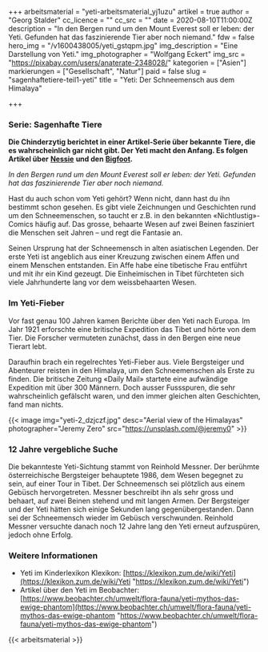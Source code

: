 +++
arbeitsmaterial = "yeti-arbeitsmaterial_yj1uzu"
artikel = true
author = "Georg Stalder"
cc_licence = ""
cc_src = ""
date = 2020-08-10T11:00:00Z
description = "In den Bergen rund um den Mount Everest soll er leben: der Yeti. Gefunden hat das faszinierende Tier aber noch niemand."
fdw = false
hero_img = "/v1600438005/yeti_gstqpm.jpg"
img_description = "Eine Darstellung von Yeti."
img_photographer = "Wolfgang Eckert"
img_src = "https://pixabay.com/users/anaterate-2348028/"
kategorien = ["Asien"]
markierungen = ["Gesellschaft", "Natur"]
paid = false
slug = "sagenhaftetiere-teil1-yeti"
title = "Yeti: Der Schneemensch aus dem Himalaya"

+++
### Serie: Sagenhafte Tiere

**Die Chinderzytig berichtet in einer Artikel-Serie über bekannte Tiere, die es wahrscheinlich gar nicht gibt. Der Yeti macht den Anfang. Es folgen Artikel über** [**Nessie**](https://www.chinderzytig.ch/sagenhafte-tiere-teil-2-nessie) **und den** [**Bigfoot**](https://www.chinderzytig.ch/sagenhafte-tiere-teil-3-bigfoot)**.**

_In den Bergen rund um den Mount Everest soll er leben: der Yeti. Gefunden hat das faszinierende Tier aber noch niemand._

Hast du auch schon vom Yeti gehört? Wenn nicht, dann hast du ihn bestimmt schon gesehen. Es gibt viele Zeichnungen und Geschichten rund um den Schneemenschen, so taucht er z.B. in den bekannten «Nichtlustig»-Comics häufig auf. Das grosse, behaarte Wesen auf zwei Beinen fasziniert die Menschen seit Jahren – und regt die Fantasie an.

Seinen Ursprung hat der Schneemensch in alten asiatischen Legenden. Der erste Yeti ist angeblich aus einer Kreuzung zwischen einem Affen und einem Menschen entstanden. Ein Affe habe eine tibetische Frau entführt und mit ihr ein Kind gezeugt. Die Einheimischen in Tibet fürchteten sich viele Jahrhunderte lang vor dem weissbehaarten Wesen.

### Im Yeti-Fieber

Vor fast genau 100 Jahren kamen Berichte über den Yeti nach Europa. Im Jahr 1921 erforschte eine britische Expedition das Tibet und hörte von dem Tier. Die Forscher vermuteten zunächst, dass in den Bergen eine neue Tierart lebt.

Daraufhin brach ein regelrechtes Yeti-Fieber aus. Viele Bergsteiger und Abenteurer reisten in den Himalaya, um den Schneemenschen als Erste zu finden. Die britische Zeitung «Daily Mail» startete eine aufwändige Expedition mit über 300 Männern. Doch ausser Fussspuren, die sehr wahrscheinlich gefälscht waren, und den immer gleichen alten Geschichten, fand man nichts.

{{< image img="yeti-2_dzjczf.jpg" desc="Aerial view of the Himalayas" photographer="Jeremy Zero" src="https://unsplash.com/@jeremy0" >}}

### 12 Jahre vergebliche Suche

Die bekannteste Yeti-Sichtung stammt von Reinhold Messner. Der berühmte österreichische Bergsteiger behauptete 1986, dem Wesen begegnet zu sein, auf einer Tour in Tibet. Der Schneemensch sei plötzlich aus einem Gebüsch hervorgetreten. Messner beschreibt ihn als sehr gross und behaart, auf zwei Beinen stehend und mit langen Armen. Der Bergsteiger und der Yeti hätten sich einige Sekunden lang gegenübergestanden. Dann sei der Schneemensch wieder im Gebüsch verschwunden. Reinhold Messner versuchte danach noch 12 Jahre lang den Yeti erneut aufzuspüren, jedoch ohne Erfolg.

### Weitere Informationen

* Yeti im Kinderlexikon Klexikon: [https://klexikon.zum.de/wiki/Yeti](https://klexikon.zum.de/wiki/Yeti "https://klexikon.zum.de/wiki/Yeti")
* Artikel über den Yeti im Beobachter: [https://www.beobachter.ch/umwelt/flora-fauna/yeti-mythos-das-ewige-phantom](https://www.beobachter.ch/umwelt/flora-fauna/yeti-mythos-das-ewige-phantom "https://www.beobachter.ch/umwelt/flora-fauna/yeti-mythos-das-ewige-phantom")




{{< arbeitsmaterial >}}

